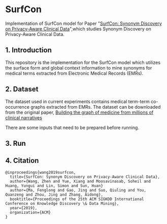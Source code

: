# SurfCon
Implementation of SurfCon model for Paper "[SurfCon: Synonym Discovery on Privacy-Aware Clinical Data](https://github.com/yzabc007/SurfCon/)",which studies Synonym Discovery on Privacy-Aware Clinical Data.

## 1. Introduction
This repository is the implementation for the SurfCon model which utilizes the surface form and global context information to mine synonyms for medical terms extracted from Electronic Medical Records (EMRs).

## 2. Dataset
The dataset used in current experiments contains medical term-term co-occurrence graphs extracted from EMRs. The dataset can be downloaded from the original paper, [Building the graph of medicine from millions of clinical narratives](https://datadryad.org/resource/doi:10.5061/dryad.jp917)

There are some inputs that need to be prepared before running. 

## 3. Run

## 4. Citation
```
@inproceedings{wang2019surfcon,
  title={SurfCon: Synonym Discovery on Privacy-Aware Clinical Data},
  author={Wang, Zhen and Yue, Xiang and Moosavinasab, Soheil and Huang, Yungui and Lin, Simon and Sun, Huan}
  author={Ma, Fenglong and Gao, Jing and Suo, Qiuling and You, Quanzeng and Zhou, Jing and Zhang, Aidong},
  booktitle={Proceedings of the 25th ACM SIGKDD International Conference on Knowledge Discovery \& Data Mining},
  year={2019},
  organization={ACM}
}
```
